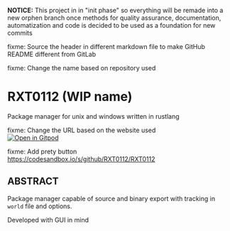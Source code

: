 **NOTICE:** This project in in "init phase" so everything will be remade into a new orphen branch once methods for quality assurance, documentation, automatization and code is decided to be used as a foundation for new commits

fixme: Source the header in different markdown file to make GitHub README different from GitLab

fixme: Change the name based on repository used

# RXT0112 (WIP name)

Package manager for unix and windows written in rustlang

fixme: Change the URL based on the website used<br>
[![Open in Gitpod](https://gitpod.io/button/open-in-gitpod.svg)](https://gitpod.io/#https://github.com/RXT0112/RXT0112)

fixme: Add prety button<br>
https://codesandbox.io/s/github/RXT0112/RXT0112

## ABSTRACT
Package manager capable of source and binary export with tracking in `world` file and options.

Developed with GUI in mind